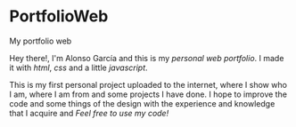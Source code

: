 # PortfolioWeb
My portfolio web

Hey there!, I'm Alonso García and this is my _personal web portfolio_. I made it with *html*, *css* and a little *javascript*.

This is my first personal project uploaded to the internet, where I show who I am, where I am from and some projects I have done.
I hope to improve the code and some things of the design with the experience and knowledge that I acquire and *Feel free to use my code!*
